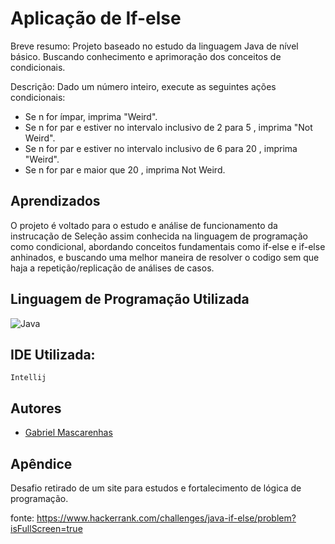 
# Aplicação de If-else

Breve resumo:
Projeto baseado no estudo da linguagem Java de nível básico. Buscando conhecimento e aprimoração dos conceitos de condicionais.

Descrição:
Dado um número inteiro, execute as seguintes ações condicionais:

* Se n for ímpar, imprima "Weird".
* Se n for par e estiver no intervalo inclusivo de 2 para 5 , imprima "Not Weird".
* Se n for par e estiver no intervalo inclusivo de 6 para 20 , imprima "Weird".
* Se n for par e maior que 20 , imprima Not Weird.

## Aprendizados

O projeto é voltado para o estudo e análise de funcionamento da instrucação de Seleção assim conhecida na linguagem de programação como condicional, abordando conceitos fundamentais como if-else e if-else anhinados, e buscando uma melhor maneira de resolver o codigo sem que haja a repetição/replicação de análises de casos.


## Linguagem de Programação Utilizada

![Java](https://img.shields.io/badge/java-%23ED8B00.svg?style=for-the-badge&logo=openjdk&logoColor=white)
## IDE Utilizada:



`Intellij`



## Autores

- [Gabriel Mascarenhas](https://github.com/Gabmasc)


## Apêndice

Desafio retirado de um site para estudos e fortalecimento de lógica de programação.

fonte:
https://www.hackerrank.com/challenges/java-if-else/problem?isFullScreen=true
